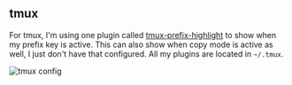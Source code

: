 ## tmux

For tmux, I'm using one plugin called [tmux-prefix-highlight](https://github.com/tmux-plugins/tmux-prefix-highlight) to show when my prefix key is active. This can also show when copy mode is active as well, I just don't have that configured. All my plugins are located in `~/.tmux`.

![tmux config](https://www.kittykatt.co/img/tmux-setup.png)